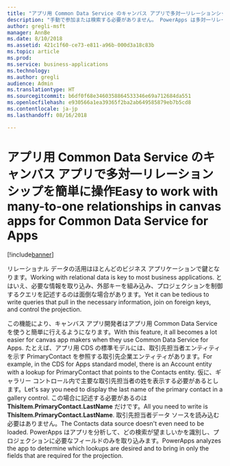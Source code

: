 ```yaml
---
title: "アプリ用 Common Data Service のキャンバス アプリで多対一リレーションシップを簡単に操作"
description: "手動で参加または検索する必要がありません。 PowerApps は多対一リレーションシップを自動で拡張するため、必要な情報はすぐそこにあります。"
author: gregli-msft
manager: AnnBe
ms.date: 8/10/2018
ms.assetid: 421c1f60-ce73-e811-a96b-000d3a18c83b
ms.topic: article
ms.prod: 
ms.service: business-applications
ms.technology: 
ms.author: gregli
audience: Admin
ms.translationtype: HT
ms.sourcegitcommit: b6df0f68e3460358864533346e69a712684da551
ms.openlocfilehash: e930566a1ea39365f2ba2ab649585879eb7b5cd8
ms.contentlocale: ja-jp
ms.lasthandoff: 08/16/2018

---
```

# <a name="easy-to-work-with-many-to-one-relationships-in-canvas-apps-for-common-data-service-for-apps"></a><span data-ttu-id="60ce7-104">アプリ用 Common Data Service のキャンバス アプリで多対一リレーションシップを簡単に操作</span><span class="sxs-lookup"><span data-stu-id="60ce7-104">Easy to work with many-to-one relationships in canvas apps for Common Data Service for Apps</span></span>


[!include[banner](../../includes/banner.md)]

<span data-ttu-id="60ce7-105">リレーショナル データの活用はほとんどのビジネス アプリケーションで鍵となります。</span><span class="sxs-lookup"><span data-stu-id="60ce7-105">Working with relational data is key to most business applications.</span></span> <span data-ttu-id="60ce7-106">とはいえ、必要な情報を取り込み、外部キーを組み込み、プロジェクションを制御するクエリを記述するのは面倒な場合があります。</span><span class="sxs-lookup"><span data-stu-id="60ce7-106">Yet it can be tedious to write queries that pull in the necessary information, join on foreign keys, and control the projection.</span></span>

<span data-ttu-id="60ce7-107">この機能により、キャンバス アプリ開発者はアプリ用 Common Data Service を使うと簡単に行えるようになります。</span><span class="sxs-lookup"><span data-stu-id="60ce7-107">With this feature, it all becomes a lot easier for canvas app makers when they use Common Data Service for Apps.</span></span> <span data-ttu-id="60ce7-108">たとえば、アプリ用 CDS の標準モデルには、取引先担当者エンティティを示す PrimaryContact を参照する取引先企業エンティティがあります。</span><span class="sxs-lookup"><span data-stu-id="60ce7-108">For example, in the CDS for Apps standard model, there is an Account entity with a lookup for PrimaryContact that points to the Contacts entity.</span></span> <span data-ttu-id="60ce7-109">仮に、ギャラリー コントロール内で主要な取引先担当者の姓を表示する必要があるとします。</span><span class="sxs-lookup"><span data-stu-id="60ce7-109">Let's say you need to display the last name of the primary contact in a gallery control.</span></span> <span data-ttu-id="60ce7-110">この場合に記述する必要があるのは **ThisItem.PrimaryContact.LastName** だけです。</span><span class="sxs-lookup"><span data-stu-id="60ce7-110">All you need to write is **ThisItem.PrimaryContact.LastName**.</span></span> <span data-ttu-id="60ce7-111">取引先担当者データ ソースを読み込む必要はありません。</span><span class="sxs-lookup"><span data-stu-id="60ce7-111">The Contacts data source doesn't even need to be loaded.</span></span> <span data-ttu-id="60ce7-112">PowerApps はアプリを分析して、どの検索が望ましいかを識別し、プロジェクションに必要なフィールドのみを取り込みます。</span><span class="sxs-lookup"><span data-stu-id="60ce7-112">PowerApps analyzes the app to determine which lookups are desired and to bring in only the fields that are required for the projection.</span></span>

